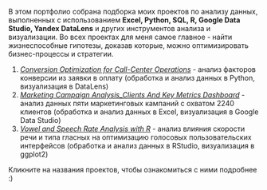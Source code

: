 В этом портфолио собрана подборка моих проектов по анализу данных, выполненных с использованием **Excel, Python, SQL, R, Google Data Studio, Yandex DataLens** и других инструментов анализа и визуализации. Во всех проектах для меня самое главное - найти жизнеспособные гипотезы, доказав которые, можно оптимизировать бизнес-процессы и стратегии.

1. *[Conversion Optimization for Call-Center Operations](https://github.com/lyasmaria/data-analytics-portfolio/tree/main/ru/Conversion%20Optimization%20for%20Call-Center%20Operations)* - анализ факторов конверсии из заявки в оплату (обработка и анализ данных в Python, визуализация в DataLens)
2. *[Marketing Campaign Analysis_Clients And Key Metrics Dashboard](https://github.com/lyasmaria/data-analytics-portfolio/tree/main/ru/Marketing%20Campaign%20Analysis_Clients%20And%20Key%20Metrics%20Dashboard)* - анализ данных пяти маркетинговых кампаний с охватом 2240 клиентов (обработка и анализ данных в Excel, визуализация в Google Data Studio)
3. *[Vowel and Speech Rate Analysis with R](https://github.com/lyasmaria/data-analytics-portfolio/tree/main/ru/Vowel%20and%20Speech%20Rate%20Analysis%20with%20R)* - анализ влияния скорости речи и типа гласных на оптимизацию голосовых пользовательских интерфейсов (обработка и анализ данных в RStudio, визуализация в ggplot2)

Кликните на названия проектов, чтобы ознакомиться с ними подробнее :)
